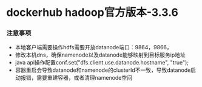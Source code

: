 # dockerhub hadoop官方版本-3.3.6
### 注意事项
- 本地客户端需要操作hdfs需要开放datanode端口：9864，9866，
- 修改本机dns，确保namenode以及datanode能够映射到目标服务ip地址
- java api操作配置conf.set("dfs.client.use.datanode.hostname", "true");
- 容器重启会导致datanode和namenode的clusterId不一致，导致datanode启动报错，需要重建容器，或者清理namenode空间